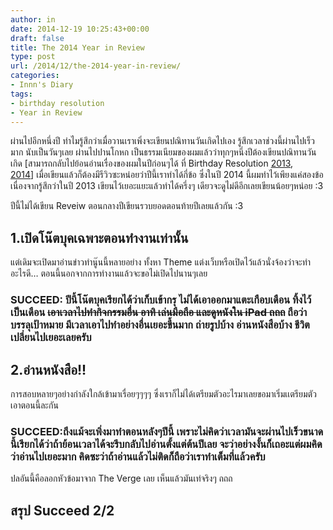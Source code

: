 ```yaml
---
author: in
date: 2014-12-19 10:25:43+00:00
draft: false
title: The 2014 Year in Review
type: post
url: /2014/12/the-2014-year-in-review/
categories:
- Innn's Diary
tags:
- birthday resolution
- Year in Review
---
```


ผ่านไปอีกหนึ่งปี ทำไมรู้สึกว่าเมื่อวานเราเพิ่งจะเขียนปณิทานวันเกิดไปเอง รู้สึกเวลาช่วงนี้ผ่านไปเร็วมาก นับเป็นวันๆเลย ผ่านไปปานโกหก เป็นธรรมเนียมของผมแล้วว่าทุกๆหนึ่งปีต้องเขียนปณิทานวันเกิด [สามารถกลับไปย้อนอ่านเรื่องของผมในปีก่อนๆได้ ที่ Birthday Resolution [2013](https://www.cyruszh.com/birthday-resolution-2013/), [2014](https://www.cyruszh.com/birthday-resolution-2014/)] เมื่อเขียนแล้วก็ต้องมีรีวิวซะหน่อยว่าปีนี้เราทำได้กี่ข้อ ซึ่งในปี 2014 นี้ผมทำไว้เพียงแค่สองข้อเนื่องจากรู้สึกว่าในปี 2013 เขียนไว้เยอะแยะแล้วทำได้ครึ่งๆ เดียวจะดูไม่ดีอีกเลยเขียนน้อยๆหน่อย :3

<!-- more -->



ปีนี้ไม่ได้เขียน Reveiw ตอนกลางปีเขียนรวบยอดตอนท้ายปีเลยแล้วกัน :3


## 1.เปิด​โน๊ตบุค​เฉพาะ​ตอน​ทำงาน​เท่านั้น​


แต่​เดิม​จะ​เปิด​มา​อ่าน​ข่าว​ทำ​นู๊นนี้​หลายอย่าง​ ทั้ง​หา​ Theme แต่ง​เว็บ​ หรือ​เปิด​ไว้​แล้ว​นั่ง​จ้องว่า​จะ​ทำ​อะไร​ดี…​ ตอนนี้​นอก​จาก​การ​ทำงาน​แล้ว​ จะ​ขอ​ไม่​เปิด​ไป​นาน​ๆ​เลย


### **SUCCEED: ปีนี้โน๊ตบุคเรียกได้ว่าเก็บเข้ากรุ ไม่ได้เอาออกมาแตะเกือบเดือน ทิ้งไว้เป็นเดือน <del>เอาเวลาไปทำกิจกรรมอื่น อาทิ เล่นมือถือ และดูหนังใน iPad ถถถ</del> ถือว่าบรรลุเป้าหมาย มีเวลาเอาไปทำอย่างอื่นเยอะขึ้นมาก ถ่ายรูปบ้าง อ่านหนังสือบ้าง ชีวิตเปลี่ยนไปเยอะเลยครับ**




## 2.อ่าน​หนังสือ!!


การ​สอบ​หลาย​ๆ​อย่าง​กำลัง​ใกล้​เข้า​มา​เรื่อย​ๆ​ๆๆๆ​ ซึ่ง​เรา​ก็​ไม่ได้​เตรียม​ตัว​อะไร​มา​เลย​ ขอ​มา​เริ่ม​เเตรียมตัว​เอา​ตอน​นี้​ละ​กัน​


### **SUCCEED:ถึงแม้จะเพิ่งมาทำตอนหลังๆปีนี้ เพราะไม่คิดว่าเวลามันจะผ่านไปเร็วขนาดนี้เรียกได้ว่าถ้าย้อนเวลาได้จะรีบกลับไปอ่านตั้งแต่ต้นปีเลย จะว่าอย่างงั้นก็เถอะแต่ผมคิดว่าอ่านไปเยอะมาก คิดซะว่าถ้าอ่านแล้วไม่ติดก็ถือว่าเราทำเต็มที่แล้วครับ**


ปลอันนี้คือลอกหัวข้อมาจาก The Verge เลย เห็นแล้วมันเท่จริงๆ ถถถ


## **สรุป Succeed 2/2**
